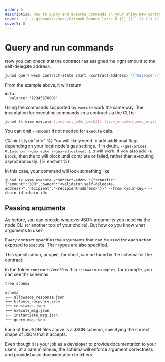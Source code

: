 ```yaml
---
order: 5
description: How to query and execute commands on your shiny new contract
cover: ../../.gitbook/assets/Gitbook Banner large 6 (1) (1) (1) (1) (1) (22).png
coverY: 0
---
```


# Query and run commands

Now you can check that the contract has assigned the right amount to the self-delegate address:

```bash
junod query wasm contract-state smart <contract-address> '{"balance":{"address":"<validator-self-delegate-address>"}}' -b block 
```

From the example above, it will return:

```
data:
  balance: "12345678000"
```

Using the commands supported by `execute` work the same way. The incantation for executing commands on a contract via the CLI is:

```bash
junod tx wasm execute [contract_addr_bech32] [json_encoded_send_args] --amount [coins,optional] [flags]
```

You can omit `--amount` if not needed for `execute` calls.

{% hint style="info" %}
You will likely need to add additional flags depending on your local node's gas settings. If in doubt, `--gas-prices 0.1ujunox --gas auto --gas-adjustment 1.3` will work. If you also add `-b block`, then the tx will block until complete or failed, rather than executing asynchronously.
{% endhint %}

In this case, your command will look something like:

```
junod tx wasm execute <contract-addr> '{"transfer":{"amount":"200","owner":"<validator-self-delegate-address>","recipient":"<recipient-address>"}}' --from <your-key> --chain-id <chain-id>
```

## Passing arguments

As before, you can encode whatever JSON arguments you need via the node CLI (or another tool of your choice). But how do you know what arguments to use?

Every contract specifies the arguments that can be used for each action exposed to `execute`. Their types are also specified.

This specification, or spec, for short, can be found in the schema for the contract.

In the folder `contracts/erc20` within `cosmwasm-examples`, for example, you can see the schemas:

```bash
tree schema

schema
├── allowance_response.json
├── balance_response.json
├── constants.json
├── execute_msg.json
├── instantiate_msg.json
└── query_msg.json
```

Each of the JSON files above is a JSON schema, specifying the correct shape of JSON that it accepts.

Even though it is your job as a developer to provide documentation to your users, at a bare minimum, the schema will enforce argument correctness and provide basic documentation to others.
